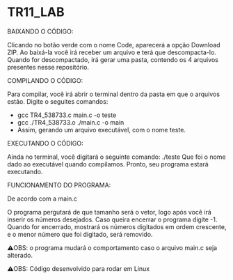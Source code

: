 # TR11_LAB

BAIXANDO O CÓDIGO:

Clicando no botão verde com o nome Code, aparecerá a opção Download ZIP.
Ao baixá-la você irá receber um arquivo e terá que descompacta-lo. Quando for descompactado, irá gerar uma pasta, contendo os 4 arquivos presentes nesse repositório.

COMPILANDO O CÓDIGO:

Para compilar, você irá abrir o terminal dentro da pasta em que o arquivos estão.
Digite o seguites comandos: 
- gcc TR4_538733.c main.c -o teste
- gcc ./TR4_538733.o ./main.c -o main
- Assim, gerando um arquivo executável, com o nome teste.

EXECUTANDO O CÓDIGO:

Ainda no terminal, você digitará o seguinte comando: ./teste
Que foi o nome dado ao executável quando compilamos.
Pronto, seu programa estará executando.

FUNCIONAMENTO DO PROGRAMA:

De acordo com a main.c

O programa pergutará de que tamanho será o vetor, logo após você irá inserir os números desejados.
Caso queira encerrar o programa digite -1.
Quando for encerrado, mostrará os números digitados em ordem crescente, e o menor número que foi digitado, será removido.

⚠️OBS: o programa mudará o comportamento caso o arquivo main.c seja alterado.

⚠️OBS: Código desenvolvido para rodar em Linux
